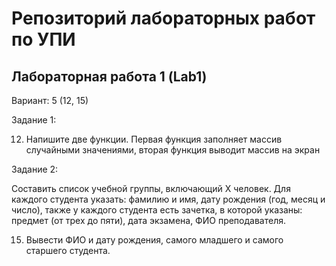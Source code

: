 # Репозиторий лабораторных работ по УПИ
## Лабораторная работа 1 (Lab1)
Вариант: 5 (12, 15)

Задание 1: 

12. Напишите две функции. Первая функция заполняет массив случайными значениями, вторая функция выводит массив на экран

Задание 2:

Составить список учебной группы, включающий Х человек. Для каждого студента указать: фамилию и имя, дату рождения (год, месяц и число), также у каждого студента есть зачетка, в которой указаны: предмет (от трех до пяти), дата экзамена, ФИО преподавателя.

15. Вывести ФИО и дату рождения, самого младшего и самого старшего студента.
